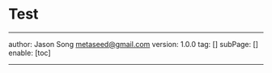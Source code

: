 # Test
---
author: Jason Song <metaseed@gmail.com>
version: 1.0.0
tag: []
subPage: []
enable: [toc]

---


